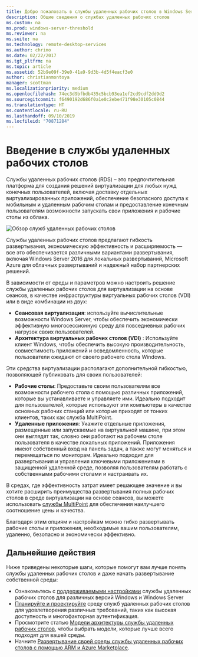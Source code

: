 ```yaml
---
title: Добро пожаловать в службы удаленных рабочих столов в Windows Server 2016
description: Общие сведения о службах удаленных рабочих столов
ms.custom: na
ms.prod: windows-server-threshold
ms.reviewer: na
ms.suite: na
ms.technology: remote-desktop-services
ms.author: chrimo
ms.date: 02/22/2017
ms.tgt_pltfrm: na
ms.topic: article
ms.assetid: 52b9e09f-39e0-41a9-9d3b-4d5f4eacf3e0
author: christianmontoya
manager: scottman
ms.localizationpriority: medium
ms.openlocfilehash: 74ec3d9bfbdb435c5bcb93ea1ef2cd9cdf2dd9d2
ms.sourcegitcommit: f6490192d686f0a1e0c2ebe471f98e30105c0844
ms.translationtype: HT
ms.contentlocale: ru-RU
ms.lasthandoff: 09/10/2019
ms.locfileid: "70871284"
---
```

# <a name="welcome-to-remote-desktop-services"></a>Введение в службы удаленных рабочих столов 

Службы удаленных рабочих столов (RDS) – это предпочтительная платформа для создания решений виртуализации для любых нужд конечных пользователей, включая доставку отдельных виртуализированных приложений, обеспечение безопасного доступа к мобильным и удаленным рабочим столам и предоставление конечным пользователям возможности запускать свои приложения и рабочие столы из облака.

![Обзор служб удаленных рабочих столов](./media/rds-overview.png)

Службы удаленных рабочих столов предлагают гибкость развертывания, экономическую эффективность и расширяемость — все это обеспечивается различными вариантами развертывания, включая Windows Server 2016 для локальных развертываний, Microsoft Azure для облачных развертываний и надежный набор партнерских решений.

В зависимости от среды и параметров можно настроить решение службы удаленных рабочих столов для виртуализации на основе сеансов, в качестве инфраструктуры виртуальных рабочих столов (VDI) или в виде комбинации из двух:

- **Сеансовая виртуализация**: используйте вычислительные возможности Windows Server, чтобы обеспечить экономически эффективную многосессионную среду для повседневных рабочих нагрузок своих пользователей.
- **Архитектура виртуальных рабочих столов (VDI)** : Используйте клиент Windows, чтобы обеспечить высокую производительность, совместимость приложений и осведомленность, которые пользователи ожидают от своего рабочего стола Windows.

Эти средства виртуализации располагают дополнительной гибкостью, позволяющей публиковать для своих пользователей:

- **Рабочие столы**: Предоставьте своим пользователям все возможности рабочего стола с помощью различных приложений, которые вы устанавливаете и управляете ими. Идеально подходит для пользователей, которые используют эти компьютеры в качестве основных рабочих станций или которые приходят от тонких клиентов, таких как служба MultiPoint.
- **Удаленные приложения**: Укажите отдельные приложения, размещенные или запускаемые на виртуальной машине, при этом они выглядят так, словно они работают на рабочем столе пользователя в качестве локальных приложений. Приложения имеют собственный вход на панель задач, а также могут меняться и перемещаться по мониторам. Идеально подходит для развертывания и управления ключевыми приложениями в защищенной удаленной среде, позволяя пользователям работать с собственными рабочими столами и настраивать их.

В средах, где эффективность затрат имеет решающее значение и вы хотите расширить преимущества развертывания полных рабочих столов в среде виртуализации на основе сеансов, вы можете использовать [службы MultiPoint](../multipoint-services/multipoint-services.md) для обеспечения наилучшего соотношение цены и качества. 

Благодаря этим опциям и настройкам можно гибко развертывать рабочие столы и приложения, необходимые вашим пользователям, удаленно, безопасно и экономически эффективно.

## <a name="next-steps"></a>Дальнейшие действия

Ниже приведены некоторые шаги, которые помогут вам лучше понять службы удаленных рабочих столов и даже начать развертывание собственной среды:
-   Ознакомьтесь с [поддерживаемыми настройками](rds-supported-config.md) службы удаленных рабочих столов для различных версий Windows и Windows Server
-   [Планируйте и проектируйте](rds-plan-and-design.md) среду служб удаленных рабочих столов для удовлетворения различных требований, таких как высокая доступность и многофакторная аутентификация.
-   Просмотрите статью [Модели архитектуры службы удаленных рабочих столов](desktop-hosting-logical-architecture.md), чтобы выбрать модели, которые лучше всего подходят для вашей среды.
-   Начните [Развертывание своей среды службы удаленных рабочих столов с помощью ARM и Azure Marketplace](rds-in-azure.md).
